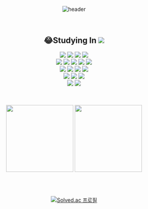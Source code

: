 <div align='center'>



![header](https://capsule-render.vercel.app/api?type=Rect&color=gradient&height=250&section=header&text=Play%20Ground&fontSize=70&animation=fadeIn)
<br><br><br>
 ## 😂Studying In <img src="https://img.shields.io/badge/Udemy-A435F0?style=flat-square&logo=Udemy&logoColor=white"/>
<img src="https://img.shields.io/badge/kalilinux-557C94?style=flat-square&logo=kalilinux&logoColor=white"/>
<img src="https://img.shields.io/badge/ubuntu-E95420?style=flat-square&logo=ubuntu&logoColor=white"/>
<img src="https://img.shields.io/badge/linux-FCC624?style=flat-square&logo=linux&logoColor=white"/>
<img src="https://img.shields.io/badge/Wireshark-1679A7?style=flat-square&logo=Wireshark&logoColor=white"/>

<br>
<img src="https://img.shields.io/badge/python-FCC624?style=flat-square&logo=python&logoColor=white"/>
<img src="https://img.shields.io/badge/C-A8B9CC?style=flat-square&logo=c&logoColor=white"/>
<img src="https://img.shields.io/badge/C++-00599C?style=flat-square&logo=cplusplus&logoColor=white"/>
<img src="https://img.shields.io/badge/CSharp-239120?style=flat-square&logo=csharp&logoColor=white"/>
<img src="https://img.shields.io/badge/tensorflow-FF6F00?style=flat-square&logo=tensorflow&logoColor=white"/>
<br>
<img src="https://img.shields.io/badge/docker-2496ED?style=flat-square&logo=docker&logoColor=white"/>
<img src="https://img.shields.io/badge/git-F05032?style=flat-square&logo=git&logoColor=white"/>
<img src="https://img.shields.io/badge/vmware-607078?style=flat-square&logo=vmware&logoColor=white"/>
<img src="https://img.shields.io/badge/virtualbox-183A61?style=flat-square&logo=virtualbox&logoColor=white"/>
<br>
<img src="https://img.shields.io/badge/sketchfab-1CAAD9?style=flat-square&logo=sketchfab&logoColor=white"/>
<img src="https://img.shields.io/badge/unrealengine-0E1128?style=flat-square&logo=unrealengine&logoColor=white"/>
<img src="https://img.shields.io/badge/unity-000000?style=flat-square&logo=unity&logoColor=white"/>
<br>
<img src="https://img.shields.io/badge/AdobePremierepro-0E1128?style=flat-square&logo=adobepremierepro&logoColor=white"/>
<img src="https://img.shields.io/badge/AdobeAfterEffects-0E1128?style=flat-square&logo=adobeaftereffects&logoColor=white"/>
<br>
<br>
<br>
 <p>
  <img height="180em" src="https://github-readme-stats.vercel.app/api?username=kal501&show_icons=true&include_all_commits=true&bg_color=30,e96443,904e95&title_color=fff&text_color=fff">
  <img height="180em" src="https://github-readme-stats.vercel.app/api/top-langs/?username=kal501&layout=compact&bg_color=30,e96443,904e95&title_color=fff&text_color=fff">
</p>
<br> 
<br> 
 
  [![Solved.ac 프로필](http://mazassumnida.wtf/api/v2/generate_badge?boj=sumin9827)](https://solved.ac/sumin9827)
  
</div>
